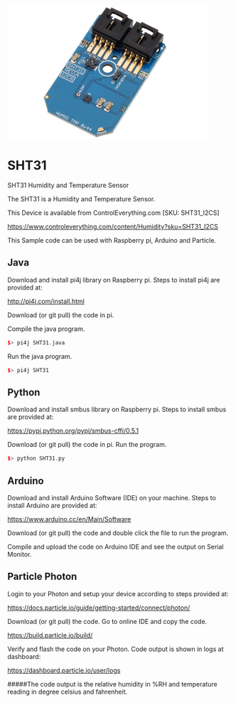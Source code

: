 [![SHT31](SHT31_I2CS.png)](https://www.controleverything.com/content/Humidity?sku=SHT31_I2CS)
# SHT31
SHT31 Humidity and Temperature Sensor

The SHT31 is a Humidity and Temperature Sensor.

This Device is available from ControlEverything.com [SKU: SHT31_I2CS]

https://www.controleverything.com/content/Humidity?sku=SHT31_I2CS

This Sample code can be used with Raspberry pi, Arduino and Particle.

## Java
Download and install pi4j library on Raspberry pi. Steps to install pi4j are provided at:

http://pi4j.com/install.html

Download (or git pull) the code in pi.

Compile the java program.
```cpp
$> pi4j SHT31.java
```

Run the java program.
```cpp
$> pi4j SHT31
```

## Python
Download and install smbus library on Raspberry pi. Steps to install smbus are provided at:

https://pypi.python.org/pypi/smbus-cffi/0.5.1

Download (or git pull) the code in pi. Run the program.

```cpp
$> python SHT31.py
```

## Arduino
Download and install Arduino Software (IDE) on your machine. Steps to install Arduino are provided at:

https://www.arduino.cc/en/Main/Software

Download (or git pull) the code and double click the file to run the program.

Compile and upload the code on Arduino IDE and see the output on Serial Monitor.


## Particle Photon

Login to your Photon and setup your device according to steps provided at:

https://docs.particle.io/guide/getting-started/connect/photon/

Download (or git pull) the code. Go to online IDE and copy the code.

https://build.particle.io/build/

Verify and flash the code on your Photon. Code output is shown in logs at dashboard:

https://dashboard.particle.io/user/logs

#####The code output is the relative humidity in %RH and temperature reading in degree celsius and fahrenheit.
